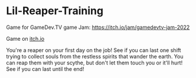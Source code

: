 # Lil-Reaper-Training
 
 Game for GameDev.TV game Jam: https://itch.io/jam/gamedevtv-jam-2022
 
 Game on [itch.io](https://drewhsu86.itch.io/lil-reapers-training)
 
 You're a reaper on your first day on the job! See if you can last one shift trying to collect souls from the restless spirits that wander the earth. You can reap them with your scythe, but don't let them touch you or it'll hurt! See if you can last until the end!
